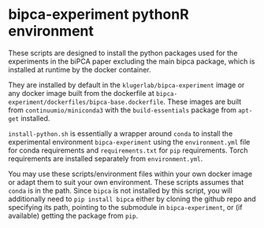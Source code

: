 # bipca-experiment pythonR environment
These scripts are designed to install the python packages used for the experiments in the biPCA paper excluding the main bipca package, which is installed at runtime by the docker container.


They are installed by default in the `klugerlab/bipca-experiment` image or any docker image built from the dockerfile at `bipca-experiment/dockerfiles/bipca-base.dockerfile`. These images are built from `continuumio/miniconda3` with the `build-essentials` package from `apt-get` installed.


`install-python.sh` is essentially a wrapper around `conda` to install the experimental environment `bipca-experiment` using the `environment.yml` file for conda requirements and `requirements.txt` for `pip` requirements. Torch requirements are installed separately from `environment.yml`.


You may use these scripts/environment files within your own docker image or adapt them to suit your own environment. These scripts assumes that `conda` is in the path. Since `bipca` is not installed by this script, you will additionally need to `pip install bipca` either by cloning the github repo and specifying its path, pointing to the submodule in `bipca-experiment`, or (if available) getting the package from `pip`.